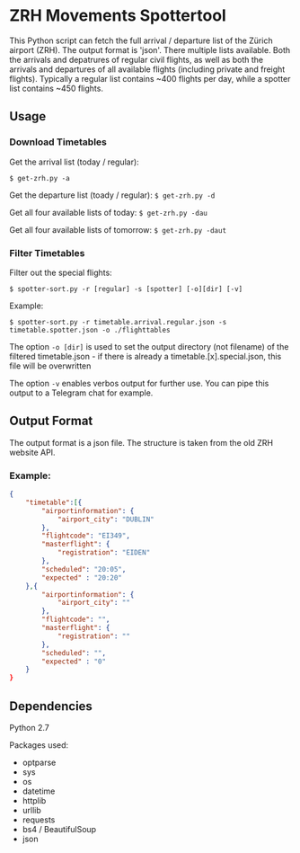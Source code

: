 # ZRH Movements Spottertool

This Python script can fetch the full arrival / departure list of the Zürich airport (ZRH).
The output format is 'json'.
There multiple lists available. Both the arrivals and depatrures of regular civil flights,
as well as both the arrivals and departures of all available flights (including private and freight flights).
Typically a regular list contains ~400 flights per day, while a spotter list contains ~450 flights.

## Usage

### Download Timetables

Get the arrival list (today / regular):

`$ get-zrh.py -a`

Get the departure list (toady / regular):
`$ get-zrh.py -d`

Get all four available lists of today:
`$ get-zrh.py -dau`

Get all four available lists of tomorrow:
`$ get-zrh.py -daut`

### Filter Timetables

Filter out the special flights:

`$ spotter-sort.py -r [regular] -s [spotter] [-o][dir] [-v]`

Example:

`$ spotter-sort.py -r timetable.arrival.regular.json -s timetable.spotter.json -o ./flighttables`

The option `-o [dir]` is used to set the output directory (not filename) of the filtered timetable.json - 
if there is already a timetable.[x].special.json, this file will be overwritten

The option `-v` enables verbos output for further use. You can pipe this output to a Telegram chat for example.

## Output Format

The output format is a json file. The structure is taken from the old ZRH website API.

### Example:

```json
{
	"timetable":[{
		"airportinformation": {
			"airport_city": "DUBLIN"
		},
		"flightcode": "EI349",
		"masterflight": {
			"registration": "EIDEN"
		}, 
		"scheduled": "20:05", 
		"expected" : "20:20"
	},{
		"airportinformation": {
			"airport_city": ""
		},
		"flightcode": "",
		"masterflight": {
			"registration": ""
		}, 
		"scheduled": "", 
		"expected" : "0"
	}
}

```

## Dependencies

Python 2.7

Packages used:

- optparse
- sys
- os
- datetime
- httplib
- urllib 
- requests
- bs4 / BeautifulSoup 
- json 				
